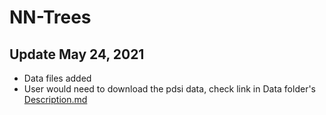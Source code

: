 # NN-Trees

## Update May 24, 2021
* Data files added
* User would need to download the pdsi data, check link in Data folder's [Description.md](./Data/Description.md)
